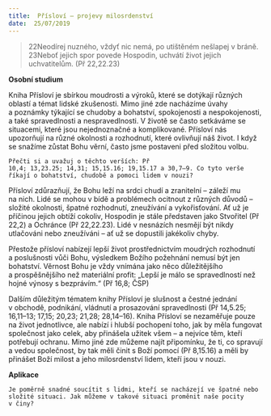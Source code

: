 ```yaml
---
title:  Přísloví – projevy milosrdenství
date:  25/07/2019
---
```


> <p></p>
> 22Neodírej nuzného, vždyť nic nemá, po utištěném nešlapej v bráně. 23Neboť jejich spor povede Hospodin, uchvátí život jejich uchvatitelům. (Př 22,22.23)

**Osobní studium**

Kniha Přísloví je sbírkou moudrosti a výroků, které se dotýkají různých oblastí a témat lidské zkušenosti. Mimo jiné zde nacházíme úvahy a poznámky týkající se chudoby a bohatství, spokojenosti a nespokojenosti, a také spravedlnosti a nespravedlnosti. V životě se často setkáváme se situacemi, které jsou nejednoznačné a komplikované. Přísloví nás upozorňují na různé okolnosti a rozhodnutí, které ovlivňují náš život. I když se snažíme zůstat Bohu věrní, často jsme postaveni před složitou volbu.

`Přečti si a uvažuj o těchto verších: Př 10,4; 13,23.25; 14,31; 15,15.16; 19,15.17 a 30,7–9. Co tyto verše říkají o bohatství, chudobě a pomoci lidem v nouzi?`

Přísloví zdůrazňují, že Bohu leží na srdci chudí a zranitelní – záleží mu na nich. Lidé se mohou v bídě a problémech ocitnout z různých důvodů – složité okolnosti, špatné rozhodnutí, zneužívání a vykořisťování. Ať už je příčinou jejich obtíží cokoliv, Hospodin je stále představen jako Stvořitel (Př 22,2) a Ochránce (Př 22,22.23). Lidé v nesnázích nesmějí být nikdy utlačováni nebo zneužíváni – ať už se dopustili jakékoliv chyby.

Přestože přísloví nabízejí lepší život prostřednictvím moudrých rozhodnutí a poslušnosti vůči Bohu, výsledkem Božího požehnání nemusí být jen bohatství. Věrnost Bohu je vždy vnímána jako něco důležitějšího a prospěšnějšího než materiální profit: „Lepší je málo se spravedlností než hojné výnosy s bezprávím.“ (Př 16,8; ČSP)

Dalším důležitým tématem knihy Přísloví je slušnost a čestné jednání v obchodě, podnikání, vládnutí a prosazování spravedlnosti (Př 14,5.25; 16,11–13; 17,15; 20,23; 21,28; 28,14–16). Kniha Přísloví se nezaměřuje pouze na život jednotlivce, ale nabízí i hlubší pochopení toho, jak by měla fungovat společnost jako celek, aby přinášela užitek všem – a nejvíce těm, kteří potřebují ochranu. Mimo jiné zde můžeme najít připomínku, že ti, co spravují a vedou společnost, by tak měli činit s Boží pomocí (Př 8,15.16) a měli by přinášet Boží milost a jeho milosrdenství lidem, kteří jsou v nouzi.

**Aplikace**

`Je poměrně snadné soucítit s lidmi, kteří se nacházejí ve špatné nebo složité situaci. Jak můžeme v takové situaci proměnit naše pocity v činy?`